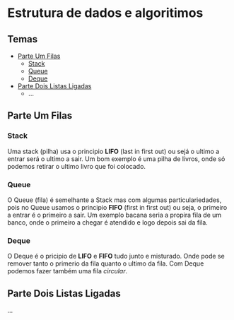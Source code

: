 # Estrutura de dados e algoritimos

## Temas

- [Parte Um Filas](#parte-um-filas)
  - [Stack](#stack)
  - [Queue](#queue)
  - [Deque](#deque)
- [Parte Dois Listas Ligadas](#parte-dois-listas-ligadas)
  - ...

## Parte Um Filas

### Stack

Uma stack (pilha) usa o principio **LIFO** (last in first out) ou sejá o ultimo a entrar será o ultimo a sair. Um bom exemplo é uma pilha de livros, onde só podemos retirar o ultimo livro que foi colocado.

### Queue

O Queue (fila) é semelhante a Stack mas com algumas particulariedades, pois no Queue usamos o principio **FIFO** (first in first out) ou seja, o primeiro a entrar é o primeiro a sair. Um exemplo bacana seria a propira fila de um banco, onde o primeiro a chegar é atendido e logo depois sai da fila.

### Deque

O Deque é o pricipio de **LIFO** e **FIFO** tudo junto e misturado. Onde pode se remover tanto o primerio da fila quanto o ultimo da fila. Com Deque podemos fazer também uma fila _circular_.

## Parte Dois Listas Ligadas

...

